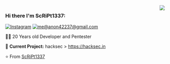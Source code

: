 <img align='right' src="https://github-readme-stats.vercel.app/api?username=ScRiPt1337&show_icons=true">

### Hi there I'm ScRiPt1337:

[![Instagram](https://img.shields.io/static/v1?label=Instagram&message=%20&color=orange&logo=Instagram&style=flat-square&logoColor=white)](https://www.instagram.com/script_1337x/)
[![me@anon42237@gmail.com](https://img.shields.io/static/v1?label=me@ScRiPt1337&message=%20&color=red&logo=gmail&style=flat-square&logoColor=white)](mailto:anon42237@gmail.com)
  
  
👨‍💻 20 Years old Developer and Pentester 

🚧 **Current Project:** hacksec > https://hacksec.in

⭐️ From [ScRiPt1337](https://github.com/ScRiPt1337)


